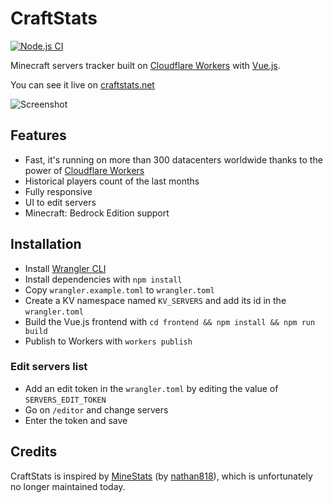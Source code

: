 # CraftStats

[![Node.js CI](https://github.com/MrMicky-FR/CraftStats/actions/workflows/tests.yml/badge.svg)](https://github.com/MrMicky-FR/CraftStats/actions/workflows/tests.yml)

Minecraft servers tracker built on [Cloudflare Workers](https://workers.cloudflare.com/) with [Vue.js](https://vuejs.org/).

You can see it live on [craftstats.net](https://craftstats.net)

![Screenshot](screenshot.png)

## Features

* Fast, it's running on more than 300 datacenters worldwide thanks to the power of [Cloudflare Workers](https://workers.cloudflare.com/)
* Historical players count of the last months
* Fully responsive
* UI to edit servers
* Minecraft: Bedrock Edition support

## Installation

* Install [Wrangler CLI](https://developers.cloudflare.com/workers/cli-wrangler/install-update)
* Install dependencies with `npm install`
* Copy `wrangler.example.toml` to `wrangler.toml`
* Create a KV namespace named `KV_SERVERS` and add its id in the `wrangler.toml`
* Build the Vue.js frontend with `cd frontend && npm install && npm run build`
* Publish to Workers with `workers publish`

### Edit servers list

* Add an edit token in the `wrangler.toml` by editing the value of `SERVERS_EDIT_TOKEN` 
* Go on `/editor` and change servers
* Enter the token and save

## Credits

CraftStats is inspired by [MineStats](https://github.com/nathan818fr/minestats) (by [nathan818](https://github.com/nathan818fr)),
which is unfortunately no longer maintained today.
